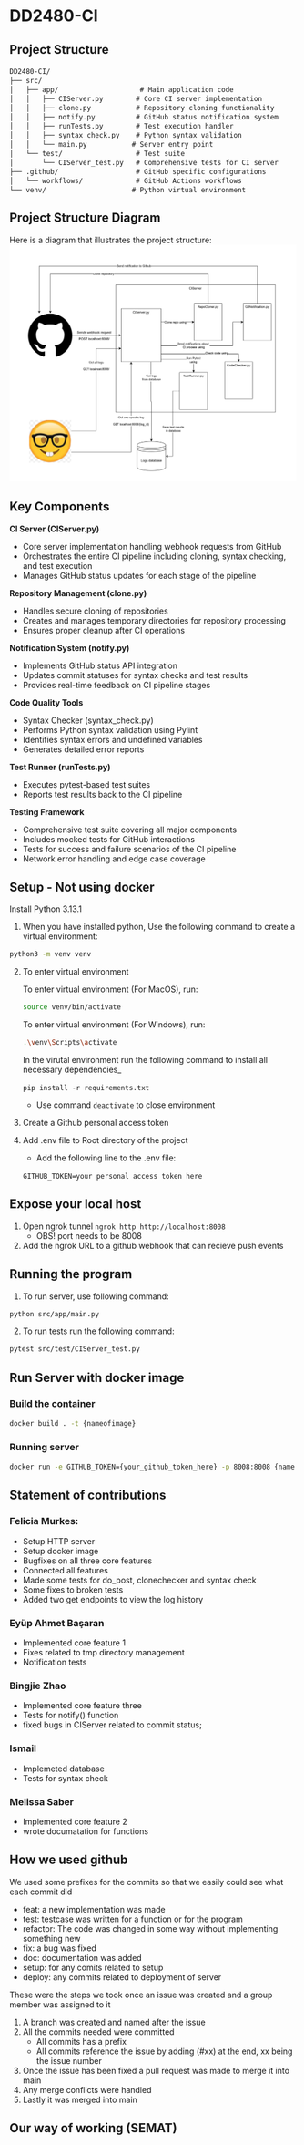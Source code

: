 # DD2480-CI

## Project Structure
```
DD2480-CI/
├── src/
│   ├── app/                    # Main application code
│   │   ├── CIServer.py        # Core CI server implementation
│   │   ├── clone.py           # Repository cloning functionality
│   │   ├── notify.py          # GitHub status notification system
│   │   ├── runTests.py        # Test execution handler
│   │   ├── syntax_check.py    # Python syntax validation
│   │   └── main.py           # Server entry point
│   └── test/                  # Test suite
│       └── CIServer_test.py   # Comprehensive tests for CI server
├── .github/                   # GitHub specific configurations
│   └── workflows/             # GitHub Actions workflows
└── venv/                     # Python virtual environment
```
## Project Structure Diagram
Here is a diagram that illustrates the project structure:
![Project Structure](structure.png)

## Key Components

**CI Server (CIServer.py)**
- Core server implementation handling webhook requests from GitHub
- Orchestrates the entire CI pipeline including cloning, syntax checking, and test execution
- Manages GitHub status updates for each stage of the pipeline

**Repository Management (clone.py)**
- Handles secure cloning of repositories
- Creates and manages temporary directories for repository processing
- Ensures proper cleanup after CI operations

**Notification System (notify.py)**
- Implements GitHub status API integration
- Updates commit statuses for syntax checks and test results
- Provides real-time feedback on CI pipeline stages

**Code Quality Tools**
- Syntax Checker (syntax_check.py)
- Performs Python syntax validation using Pylint
- Identifies syntax errors and undefined variables
- Generates detailed error reports

**Test Runner (runTests.py)**
- Executes pytest-based test suites
- Reports test results back to the CI pipeline

**Testing Framework**
- Comprehensive test suite covering all major components
- Includes mocked tests for GitHub interactions
- Tests for success and failure scenarios of the CI pipeline
- Network error handling and edge case coverage

## Setup - Not using docker
Install Python 3.13.1

1. When you have installed python, Use the following command to create a virtual environment:

```bash
python3 -m venv venv
```

2. To enter virtual environment

    To enter virtual environment (For MacOS), run:

    ```bash
    source venv/bin/activate
    ```

    To enter virtual environment (For Windows), run:

    ```bash
    .\venv\Scripts\activate
    ```
    
    In the virutal environment run the following command to install all necessary dependencies_

    ```pip install -r requirements.txt```

    - Use command ```deactivate``` to close environment
3. Create a Github personal access token
4. Add .env file to Root directory of the project
    - Add the following line to the .env file:

    ```GITHUB_TOKEN=your personal access token here```
## Expose your local host
1. Open ngrok tunnel
    ```ngrok http http://localhost:8008```
    - OBS! port needs to be 8008
2. Add the ngrok URL to a github webhook that can recieve push events


## Running the program

1. To run server, use following command:

```bash
python src/app/main.py
```

2. To run tests run the following command:
```bash
pytest src/test/CIServer_test.py
```

## Run Server with docker image
### Build the container
```bash
docker build . -t {nameofimage}
```
### Running server
```bash
docker run -e GITHUB_TOKEN={your_github_token_here} -p 8008:8008 {name of image}
```

## Statement of contributions

### Felicia Murkes:
- Setup HTTP server
- Setup docker image
- Bugfixes on all three core features
- Connected all features
- Made some tests for do_post, clonechecker and syntax check
- Some fixes to broken tests
- Added two get endpoints to view the log history

### Eyüp Ahmet Başaran
- Implemented core feature 1
- Fixes related to tmp directory management
- Notification tests

### Bingjie Zhao
- Implemented core feature three
- Tests for notify() function
- fixed bugs in CIServer related to commit status;

### Ismail 
- Implemeted database
- Tests for syntax check

### Melissa Saber
- Implemented core feature 2
- wrote documatation for functions


## How we used github
We used some prefixes for the commits so that we easily could see what each commit did

- feat: a new implementation was made
- test: testcase was written for a function or for the program
- refactor: The code was changed in some way without implementing something new
- fix: a bug was fixed
- doc: documentation was added
- setup: for any comits related to setup
- deploy: any commits related to deployment of server 

These were the steps we took once an issue was created and a group member was assigned to it

1. A branch was created and named after the issue
2. All the commits needed were committed
    - All commits has a prefix
    - All commits reference the issue by adding (#xx) at the end, xx being the issue number
5. Once the issue has been fixed a pull request was made to merge it into main
6. Any merge conflicts were handled
7. Lastly it was merged into main

## Our way of working (SEMAT)
